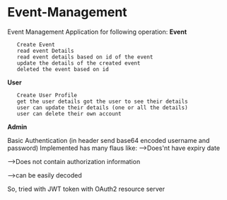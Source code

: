 # Event-Management
Event Management Application for following operation:
  **Event**

       Create Event
       read event Details
       read event details based on id of the event
       update the details of the created event
       deleted the event based on id

  **User**

       Create User Profile
       get the user details got the user to see their details
       user can update their details (one or all the details)
       user can delete their own account

  **Admin**


Basic Authentication (in header send base64 encoded username and password) Implemented has many flaus like: 
-->Does'nt have expiry date 

-->Does not contain authorization information

-->can be easily decoded

So, tried with JWT token with OAuth2 resource server

